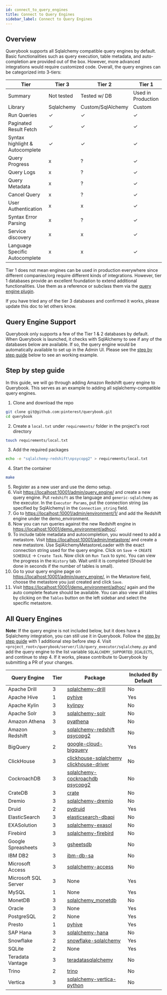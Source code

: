 ```yaml
---
id: connect_to_query_engines
title: Connect to Query Engines
sidebar_label: Connect to Query Engines
---
```


## Overview

Querybook supports all Sqlalchemy compatible query engines by default. Basic functionalities such as query execution, table metadata, and auto-completion are provided out of the box. However, more advanced integrations would require customized code. Overall, the query engines can be categorized into 3-tiers:

| Tier                            | Tier 3     | Tier 2            | Tier 1             |
| ------------------------------- | ---------- | ----------------- | ------------------ |
| Summary                         | Not tested | Tested w/ DB      | Used in Production |
| Library                         | Sqlalchemy | Custom/SqlAlchemy | Custom             |
| Run Queries                     | ✓          | ✓                 | ✓                  |
| Paginated Result Fetch          | ✓          | ✓                 | ✓                  |
| Syntax highlight & Autocomplete | ✓          | ✓                 | ✓                  |
| Query Progress                  | x          | ?                 | ✓                  |
| Query Logs                      | x          | ?                 | ✓                  |
| Query Metadata                  | x          | ?                 | ✓                  |
| Cancel Query                    | x          | ?                 | ✓                  |
| User Authentication             | x          | x                 | ✓                  |
| Syntax Error Parsing            | x          | ?                 | ✓                  |
| Service discovery               | x          | x                 | ✓                  |
| Language Specific Autocomplete  | x          | x                 | ✓                  |

Tier 1 does not mean engines can be used in production everywhere since different companies/org require different kinds of integrations. However, tier 1 databases provide an excellent foundation to extend additional functionalities. Use them as a reference or subclass them via the [query engine plugin](../integrations/add_query_engine.md).

If you have tried any of the tier 3 databases and confirmed it works, please update this doc to let others know.

## Query Engine Support

Querybook only supports a few of the Tier 1 & 2 databases by default. When Querybook is launched, it checks with SqlAlchemy to see if any of the databases below are available. If so, the query engine would be automatically available to set up in the Admin UI. Please see the [step by step guide](#step-by-step-guide) below to see an working example.

## Step by step guide

In this guide, we will go through adding Amazon Redshift query engine to Querybook. This serves as an example to adding all sqlalchemy-compatible query engines.

1. Clone and download the repo

```sh
git clone git@github.com:pinterest/querybook.git
cd querybook
```

2. Create a `local.txt` under `requirements/` folder in the project's root directory

```sh
touch requirements/local.txt
```

3. Add the required packages

```sh
echo -e "sqlalchemy-redshift\npsycopg2" > requirements/local.txt
```

4. Start the container

```sh
make
```

5. Register as a new user and use the demo setup.
6. Visit [https://localhost:10001/admin/query_engine/](https://localhost:10001/admin/query_engine/) and create a new query engine. Put `redshift` as the language and `generic-sqlalchemy` as the executor. In the `Executor Params`, put the connection string (as specified by SqlAlchemy) in the `Connection_string` field.
7. Go to [https://localhost:10001/admin/environment/1/](https://localhost:10001/admin/environment/1/) and add the Redshift engine under the demo_environment.
8. Now you can run queries against the new Redshift engine in [https://localhost:10001/demo_environment/adhoc/](https://localhost:10001/demo_environment/adhoc/).
9. To include table metadata and autocompletion, you would need to add a metastore. Visit [https://localhost:10001/admin/metastore/](https://localhost:10001/admin/metastore/) and create a new metastore. Use SqlAlchemyMetastoreLoader with the exact connection string used for the query engine. Click on `Save` -> `CREATE SCHEDULE` -> `Create Task`. Now click on `Run Task` to sync. You can view the progress in the `History` tab. Wait until it is completed (Should be done in seconds if the number of tables is small).
10. Go to your query engine page on [https://localhost:10001/admin/query_engine/](https://localhost:10001/admin/query_engine/), in the Metastore field, choose the metastore you just created and click `Save`.
11. Visit [https://localhost:10001/demo_environment/adhoc/](https://localhost:10001/demo_environment/adhoc/) again and the auto complete feature should be available. You can also view all tables by clicking on the `Tables` button on the left sidebar and select the specific metastore.

## All Query Engines

**Note**: If the query engine is not included below, but it does have a Sqlalchemy integration, you can still use it in Querybook. Follow the [step by step guide](#step-by-step-guide) with 1 additional step before step 4. Visit `<project_root>/querybook/server/lib/query_executor/sqlalchemy.py` and add the query engine to the list variable `SQLALCHEMY_SUPPORTED_DIALECTS`, and continue to step 4. If it works, please contribute to Querybook by submitting a PR of your changes.

| Query Engine         | Tier | Package                                                                                                                                       | Included By Default |
| -------------------- | ---- | --------------------------------------------------------------------------------------------------------------------------------------------- | ------------------- |
| Apache Drill         | 3    | [sqlalchemy-drill](https://pypi.org/project/sqlalchemy-drill/)                                                                                | No                  |
| Apache Hive          | 1    | [pyhive](https://pypi.org/project/PyHive/)                                                                                                    | Yes                 |
| Apache Kylin         | 3    | [kylinpy](https://pypi.org/project/kylinpy/)                                                                                                  | No                  |
| Apache Solr          | 3    | [sqlalchemy-solr](https://pypi.org/project/sqlalchemy-solr/)                                                                                  | No                  |
| Amazon Athena        | 3    | [pyathena](https://pypi.org/project/pyathena/)                                                                                                | No                  |
| Amazon Redshift      | 3    | [sqlalchemy-redshift](https://pypi.org/project/sqlalchemy-redshift/)<br/>[psycopg2](https://pypi.org/project/psycopg2/)                       | No                  |
| BigQuery             | 2    | [google-cloud-bigquery](https://pypi.org/project/google-cloud-bigquery/)                                                                      | Yes                 |
| ClickHouse           | 3    | [clickhouse-sqlalchemy](https://pypi.org/project/clickhouse-sqlalchemy/)<br/>[clickhouse-driver](https://pypi.org/project/clickhouse-driver/) | No                  |
| CockroachDB          | 3    | [sqlalchemy-cockroachdb](https://pypi.org/project/sqlalchemy-cockroachdb/)<br/>[psycopg2](https://pypi.org/project/psycopg2/)                 | No                  |
| CrateDB              | 3    | [crate](https://pypi.org/project/crate/)                                                                                                      | No                  |
| Dremio               | 3    | [sqlalchemy-dremio](https://pypi.org/project/sqlalchemy-dremio/)                                                                              | No                  |
| Druid                | 2    | [pydruid](https://pypi.org/project/pydruid/)                                                                                                  | Yes                 |
| ElasticSearch        | 3    | [elasticsearch-dbapi](https://pypi.org/project/elasticsearch-dbapi/0.2.1/)                                                                    | No                  |
| EXASolution          | 3    | [sqlalchemy-exasol](https://pypi.org/project/sqlalchemy-exasol/)                                                                              | No                  |
| Firebird             | 3    | [sqlalchemy-firebird](https://pypi.org/project/sqlalchemy-firebird/)                                                                          | No                  |
| Google Spreasheets   | 3    | [gsheetsdb](https://pypi.org/project/gsheetsdb/)                                                                                              | No                  |
| IBM DB2              | 3    | [ibm-db-sa](https://pypi.org/project/ibm-db-sa/)                                                                                              | No                  |
| Microsoft Access     | 3    | [sqlalchemy-access](https://pypi.org/project/sqlalchemy-access/)                                                                              | No                  |
| Microsoft SQL Server | 3    | None                                                                                                                                          | Yes                 |
| MySQL                | 1    | None                                                                                                                                          | Yes                 |
| MonetDB              | 3    | [sqlalchemy_monetdb](https://pypi.org/project/sqlalchemy_monetdb/)                                                                            | No                  |
| Oracle               | 3    | None                                                                                                                                          | Yes                 |
| PostgreSQL           | 2    | None                                                                                                                                          | Yes                 |
| Presto               | 1    | [pyhive](https://pypi.org/project/PyHive/)                                                                                                    | Yes                 |
| SAP Hana             | 3    | [sqlalchemy-hana](https://pypi.org/project/sqlalchemy-hana/0.2.2/)                                                                            | No                  |
| Snowflake            | 2    | [snowflake-sqlalchemy](https://pypi.org/project/snowflake-sqlalchemy/)                                                                        | Yes                 |
| SQLite               | 2    | None                                                                                                                                          | Yes                 |
| Teradata Vantage     | 3    | [teradatasqlalchemy](https://pypi.org/project/teradatasqlalchemy/)                                                                            | No                  |
| Trino                | 2    | [trino](https://github.com/trinodb/trino-python-client)                                                                                | No                  |
| Vertica              | 3    | [sqlalchemy-vertica-python](https://pypi.org/project/sqlalchemy-vertica-python/)                                                              | No                  |

